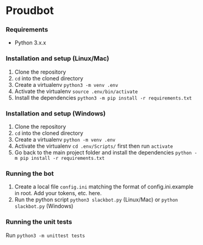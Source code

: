 # Proudbot

### Requirements

- Python 3.x.x

### Installation and setup (Linux/Mac)

1. Clone the repository
2. `cd` into the cloned directory
3. Create a virtualenv `python3 -m venv .env`
4. Activate the virtualenv `source .env/bin/activate`
5. Install the dependencies `python3 -m pip install -r requirements.txt`

### Installation and setup (Windows)

1. Clone the repository
2. `cd` into the cloned directory
3. Create a virtualenv `python -m venv .env`
4. Activate the virtualenv `cd .env/Scripts/` first then run `activate`
5. Go back to the main project folder and install the dependencies `python -m pip install -r requirements.txt`

### Running the bot

1. Create a local file `config.ini` matching the format of config.ini.example in root. Add your tokens, etc. here.
2. Run the python script `python3 slackbot.py` (Linux/Mac) or `python slackbot.py` (Windows)

### Running the unit tests

Run `python3 -m unittest tests`
